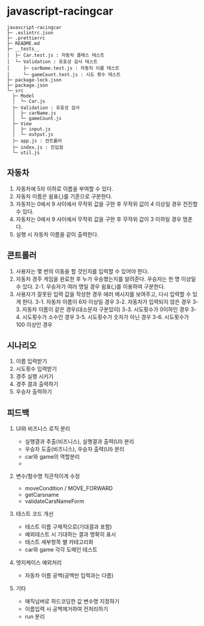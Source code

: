 # javascript-racingcar

```
javascript-racingcar
├─ .eslintrc.json
├─ .prettierrc
├─ README.md
├─ __tests__
│  ├─ Car.test.js : 자동차 클래스 테스트
│  └─ Validation : 유효성 검사 테스트
│     ├─ carName.test.js : 자동차 이름 테스트
│     └─ gameCount.test.js : 시도 횟수 테스트
├─ package-lock.json
├─ package.json
└─ src
  ├─ Model
  │  └─ Car.js
  ├─ Validation : 유효성 검사
  │  ├─ carName.js
  │  └─ gameCount.js
  ├─ View
  │  ├─ input.js
  │  └─ output.js
  ├─ app.js : 컨트롤러
  ├─ index.js : 진입점
  └─ util.js
```

## 자동차

1. 자동차에 5자 이하로 이름을 부여할 수 있다.
2. 자동차 이름은 쉼표(,)를 기준으로 구분한다.
3. 자동차는 0에서 9 사이에서 무작위 값을 구한 후 무작위 값이 4 이상일 경우 전진할 수 있다.
4. 자동차는 0에서 9 사이에서 무작위 값을 구한 후 무작위 값이 3 이하일 경우 멈춘다.
5. 실행 시 자동차 이름을 같이 출력한다.

## 콘트롤러

1. 사용자는 몇 번의 이동을 할 것인지를 입력할 수 있어야 한다.
2. 자동차 경주 게임을 완료한 후 누가 우승했는지를 알려준다. 우승자는 한 명 이상일 수 있다.
   2-1. 우승자가 여러 명일 경우 쉼표(,)를 이용하여 구분한다.
3. 사용자가 잘못된 입력 값을 작성한 경우 에러 메시지를 보여주고, 다시 입력할 수 있게 한다.
   3-1. 자동차 이름이 6자 이상일 경우
   3-2. 자동차가 입력되지 않은 경우
   3-3. 자동차 이름이 같은 경우(대소문자 구분있이)
   3-3. 시도횟수가 0이하인 경우
   3-4. 시도횟수가 소수인 경우
   3-5. 시도횟수가 숫자가 아닌 경우
   3-6. 시도횟수가 100 이상인 경우

## 시나리오

1. 이름 입력받기
2. 시도횟수 입력받기
3. 경주 실행 시키기
4. 경주 결과 출력하기
5. 우승자 출력하기

## 피드백

1. UI와 비즈니스 로직 분리
   - 실행결과 추출(비즈니스), 실행결과 출력(UI) 분리
   - 우승자 도출(비즈니스), 우승자 출력(UI) 분리
   - car와 game의 역할분리
   - 

2. 변수/함수명 직관적이게 수정
   - moveCondition / MOVE_FORWARD
   - getCarsname
   - validateCarsNameForm

3. 테스트 코드 개선
   - 테스트 이름 구체적으로(기대결과 포함)
   - 예외테스트 시 기대하는 결과 명확히 표시
   - 테스트 세부항목 별 카테고리화
   - car와 game 각각 도메인 테스트

4. 엣지케이스 예외처리
   - 자동차 이름 공백(공백만 입력과는 다름)

5. 기타
   - 매직넘버로 하드코딩한 값 변수명 지정하기
   - 이름입력 시 공백제거하여 전처리하기
   - run 분리
   

   
